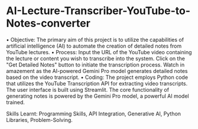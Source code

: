 # AI-Lecture-Transcriber-YouTube-to-Notes-converter
• Objective: The primary aim of this project is to utilize the capabilities of artificial intelligence (AI) to automate the 
creation of detailed notes from YouTube lectures.
• Process: Input the URL of the YouTube video containing the lecture or content you wish to transcribe into the 
system. Click on the "Get Detailed Notes" button to initiate the transcription process. Watch in amazement as the 
AI-powered Gemini Pro model generates detailed notes based on the video transcript.
• Coding: The project employs Python code that utilizes the YouTube Transcription API for extracting video 
transcripts. The user interface is built using Streamlit. The core functionality of generating notes is powered by 
the Gemini Pro model, a powerful AI model trained.

 Skills Learnt: Programming Skills, API Integration, Generative AI, Python Libraries, Problem-Solving.
